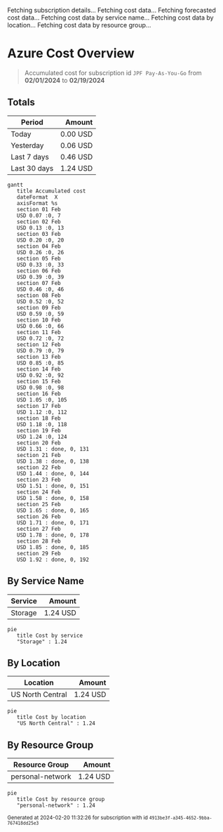 Fetching subscription details...
Fetching cost data...
Fetching forecasted cost data...
Fetching cost data by service name...
Fetching cost data by location...
Fetching cost data by resource group...
# Azure Cost Overview

> Accumulated cost for subscription id `JPF Pay-As-You-Go` from **02/01/2024** to **02/19/2024**

## Totals

|Period|Amount|
|---|---:|
|Today|0.00 USD|
|Yesterday|0.06 USD|
|Last 7 days|0.46 USD|
|Last 30 days|1.24 USD|

```mermaid
gantt
   title Accumulated cost
   dateFormat  X
   axisFormat %s
   section 01 Feb
   USD 0.07 :0, 7
   section 02 Feb
   USD 0.13 :0, 13
   section 03 Feb
   USD 0.20 :0, 20
   section 04 Feb
   USD 0.26 :0, 26
   section 05 Feb
   USD 0.33 :0, 33
   section 06 Feb
   USD 0.39 :0, 39
   section 07 Feb
   USD 0.46 :0, 46
   section 08 Feb
   USD 0.52 :0, 52
   section 09 Feb
   USD 0.59 :0, 59
   section 10 Feb
   USD 0.66 :0, 66
   section 11 Feb
   USD 0.72 :0, 72
   section 12 Feb
   USD 0.79 :0, 79
   section 13 Feb
   USD 0.85 :0, 85
   section 14 Feb
   USD 0.92 :0, 92
   section 15 Feb
   USD 0.98 :0, 98
   section 16 Feb
   USD 1.05 :0, 105
   section 17 Feb
   USD 1.12 :0, 112
   section 18 Feb
   USD 1.18 :0, 118
   section 19 Feb
   USD 1.24 :0, 124
   section 20 Feb
   USD 1.31 : done, 0, 131
   section 21 Feb
   USD 1.38 : done, 0, 138
   section 22 Feb
   USD 1.44 : done, 0, 144
   section 23 Feb
   USD 1.51 : done, 0, 151
   section 24 Feb
   USD 1.58 : done, 0, 158
   section 25 Feb
   USD 1.65 : done, 0, 165
   section 26 Feb
   USD 1.71 : done, 0, 171
   section 27 Feb
   USD 1.78 : done, 0, 178
   section 28 Feb
   USD 1.85 : done, 0, 185
   section 29 Feb
   USD 1.92 : done, 0, 192
```

## By Service Name

|Service|Amount|
|---|---:|
|Storage|1.24 USD|

```mermaid
pie
   title Cost by service
   "Storage" : 1.24
```

## By Location

|Location|Amount|
|---|---:|
|US North Central|1.24 USD|

```mermaid
pie
   title Cost by location
   "US North Central" : 1.24
```

## By Resource Group

|Resource Group|Amount|
|---|---:|
|personal-network|1.24 USD|

```mermaid
pie
   title Cost by resource group
   "personal-network" : 1.24
```

<sup>Generated at 2024-02-20 11:32:26 for subscription with id `4913be3f-a345-4652-9bba-767418dd25e3`</sup>
